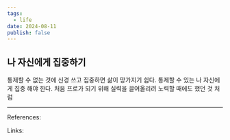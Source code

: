 ```yaml
---
tags:
  - life
date: 2024-08-11
publish: false
---
```


## 나 자신에게 집중하기
통제할 수 없는 것에 신경 쓰고 집중하면 삶이 망가지기 쉽다.
통제할 수 있는 나 자신에게 집중 해야 한다. 처음 프로가 되기 위해 실력을 끌어올리려 노력할 때에도 했던 것 처럼


---
References: 

Links: 